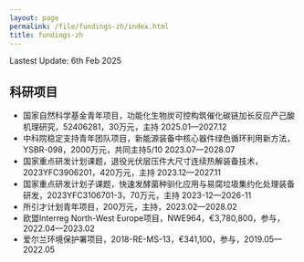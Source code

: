 ```yaml
---
layout: page
permalink: /file/fundings-zh/index.html
title: fundings-zh
---
```


Lastest Update: 6th Feb 2025

## 科研项目

-  国家自然科学基金青年项目，功能化生物炭可控构筑催化碳链加长反应产己酸机理研究，52406281，30万元，主持                           2025.01—2027.12
- 中科院稳定支持青年团队项目，新能源装备中核心器件绿色循环利用新方法，YSBR-098，2000万元，共同主持5/10                                 2023.07—2028.07
- 国家重点研发计划课题，退役光伏层压件大尺寸连续热解装备技术，2023YFC3906201，420万元，主持                                    2023.12—2027.11
- 国家重点研发计划子课题，快速发酵菌种驯化应用与易腐垃圾集约化处理装备研发，2023YFC3106701-3，70万元，主持                                 2023-12—2026-11
- 所引才计划青年项目，200万元，主持，2023.02—2028.02
- 欧盟Interreg North-West Europe项目，NWE964，€3,780,800，参与，2022.04—2023.02
- 爱尔兰环境保护署项目，2018-RE-MS-13，€341,100，参与，2019.05—2022.05

